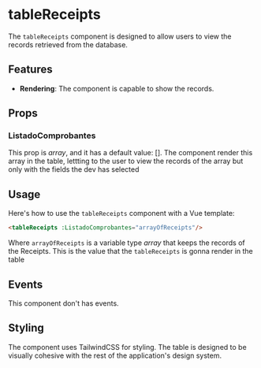 # tableReceipts

The `tableReceipts` component is designed to allow users to view the records retrieved from the database.

## Features

- **Rendering**: The component is capable to show the records.

## Props

### ListadoComprobantes

This prop is *array*, and it has a default value: []. The component render this array in the table, lettting to the user to view the records of the array but only with the fields the dev has selected

## Usage 

Here's how to use the `tableReceipts` component with a Vue template:

```html
<tableReceipts :ListadoComprobantes="arrayOfReceipts"/>
```

Where `arrayOfReceipts` is a variable type *array* that keeps the records of the Receipts. This is the value that the `tableReceipts` is gonna render in the table

## Events

This component don't has events.

## Styling

The component uses TailwindCSS for styling. The table is designed to be visually cohesive with the rest of the application's design system.